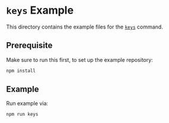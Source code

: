 # `keys` Example

This directory contains the example files for the [`keys`](https://webdriver.io/docs/api/browser/keys) command.

## Prerequisite

Make sure to run this first, to set up the example repository:

```sh
npm install
```

## Example

Run example via:

```sh
npm run keys
```